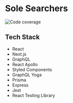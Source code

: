 # Sole Searchers
![Code coverage](https://codecov.io/gh/charliearlie/sole-searchers/branch/master/graph/badge.svg)

## Tech Stack
- React
- Next.js
- GraphQL
- React Apollo
- Styled Components
- GraphQL Yoga
- Prisma
- Express
- Jest
- React Testing Library

